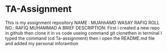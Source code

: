 # TA-Assignment

This is my assignment repository
NAME : MUAhhAMD WASAY RAFIQ
ROLL NO.: RAFIQ MUHAMMAD
A BRIEF DESCRIPTION: First i created a new repo in github then clone it in vs code useing command git clonethen in terminal I typed the command (cd Ta-assignment) then i open the README.md file and added my personal inforamtion
